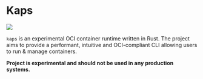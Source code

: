 # Kaps

<img src="https://img.shields.io/github/workflow/status/virt-do/kaps/run0%20build%20and%20unit%20tests?style=for-the-badge" />

`kaps` is an experimental OCI container runtime written in Rust. The project aims to provide a performant, intuitive and OCI-compliant CLI allowing users to run & manage containers. 

**Project is experimental and should not be used in any production systems.**